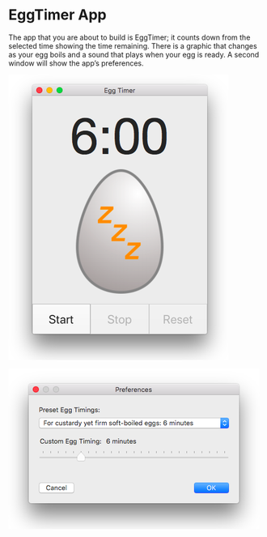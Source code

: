 # EggTimer App

The app that you are about to build is EggTimer; it counts down from the selected time showing the time remaining. There is a graphic that changes as your egg boils and a sound that plays when your egg is ready. A second window will show the app’s preferences.

![Main window](https://github.com/alspirichev/EggTimer/blob/master/reposImages/Screen%20Shot%202017-12-16%20at%2015.35.27.png)

![Preferences](https://github.com/alspirichev/EggTimer/blob/master/reposImages/Screen%20Shot%202017-12-16%20at%2015.36.05.png)

